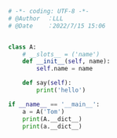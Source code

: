 
<BlogInfo id="1178" title="5.影响属性处理方式的特殊属性" author="白日梦想猿" pv=0 read_times=0 pre_cost_time=0分17秒 category="动态属性和特性" tag_list="['动态属性和特性']" create_time="2022.07.15 15:06:22" update_time="2022.07.15 16:38:41" />

```python
# -*- coding: UTF-8 -*-                            
# @Author  ：LLL                         
# @Date    ：2022/7/15 15:06  


class A:
    # __slots__ = ('name')
    def __init__(self, name):
        self.name = name

    def say(self):
        print('hello')

if __name__ == '__main__':
    a = A('Tom')
    print(A.__dict__)
    print(a.__dict__)

```
